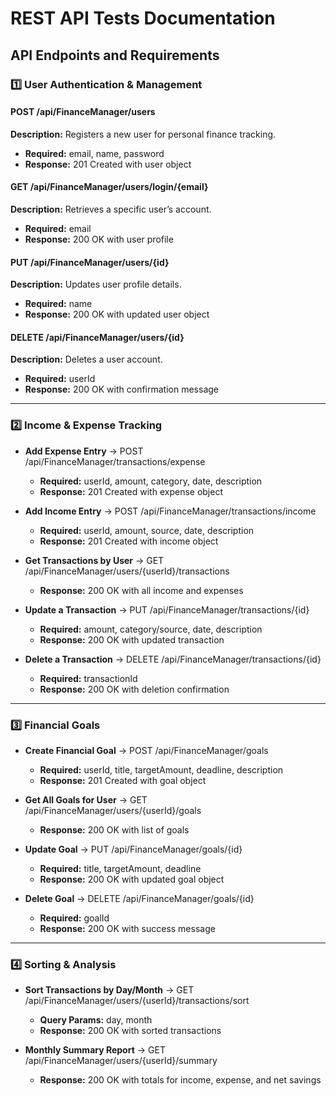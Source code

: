 # REST API Tests Documentation

## API Endpoints and Requirements

### 1️⃣ User Authentication & Management

#### POST /api/FinanceManager/users

**Description:** Registers a new user for personal finance tracking.  
* **Required:** email, name, password  
* **Response:** 201 Created with user object

#### GET /api/FinanceManager/users/login/{email}

**Description:** Retrieves a specific user’s account.  
* **Required:** email  
* **Response:** 200 OK with user profile

#### PUT /api/FinanceManager/users/{id}

**Description:** Updates user profile details.  
* **Required:** name  
* **Response:** 200 OK with updated user object

#### DELETE /api/FinanceManager/users/{id}

**Description:** Deletes a user account.  
* **Required:** userId  
* **Response:** 200 OK with confirmation message

---

### 2️⃣ Income & Expense Tracking

* **Add Expense Entry** → POST /api/FinanceManager/transactions/expense  
  + **Required:** userId, amount, category, date, description  
  + **Response:** 201 Created with expense object

* **Add Income Entry** → POST /api/FinanceManager/transactions/income  
  + **Required:** userId, amount, source, date, description  
  + **Response:** 201 Created with income object

* **Get Transactions by User** → GET /api/FinanceManager/users/{userId}/transactions  
  + **Response:** 200 OK with all income and expenses

* **Update a Transaction** → PUT /api/FinanceManager/transactions/{id}  
  + **Required:** amount, category/source, date, description  
  + **Response:** 200 OK with updated transaction

* **Delete a Transaction** → DELETE /api/FinanceManager/transactions/{id}  
  + **Required:** transactionId  
  + **Response:** 200 OK with deletion confirmation

---

### 3️⃣ Financial Goals

* **Create Financial Goal** → POST /api/FinanceManager/goals  
  + **Required:** userId, title, targetAmount, deadline, description  
  + **Response:** 201 Created with goal object

* **Get All Goals for User** → GET /api/FinanceManager/users/{userId}/goals  
  + **Response:** 200 OK with list of goals

* **Update Goal** → PUT /api/FinanceManager/goals/{id}  
  + **Required:** title, targetAmount, deadline  
  + **Response:** 200 OK with updated goal object

* **Delete Goal** → DELETE /api/FinanceManager/goals/{id}  
  + **Required:** goalId  
  + **Response:** 200 OK with success message

---

### 4️⃣ Sorting & Analysis

* **Sort Transactions by Day/Month** → GET /api/FinanceManager/users/{userId}/transactions/sort  
  + **Query Params:** day, month  
  + **Response:** 200 OK with sorted transactions

* **Monthly Summary Report** → GET /api/FinanceManager/users/{userId}/summary  
  + **Response:** 200 OK with totals for income, expense, and net savings
